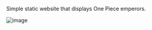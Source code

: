 Simple static website that displays One Piece emperors. 

![image](https://github.com/celal2344/react-intro-course/assets/69896844/7fb309d4-3c03-4835-a02c-9ff470090bfe)
